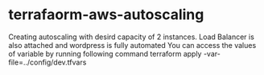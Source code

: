 # terrafaorm-aws-autoscaling
Creating autoscaling with desird capacity of 2 instances. Load Balancer is also attached and wordpress is fully automated
You can access the values of variable by running following command terraform apply -var-file=../config/dev.tfvars

